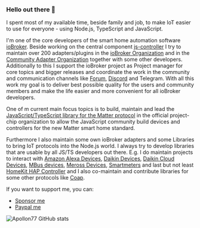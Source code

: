 ### Hello out there 👋

I spent most of my available time, beside family and job, to make IoT easier to use for everyone - using Node.js, TypeScript and JavaScript.

I'm one of the core developers of the smart home automation software [ioBroker](https://iobroker.net). Beside working on the central component [js-controller](https://github.com/ioBroker/ioBroker.js-controller) I try to maintain over 200 adapters/plugins in the [ioBroker Organization](https://github.com/ioBroker) and in the [Community Adapter Organization](https://github.com/iobroker-community-adapters/info) together with some other developers. Additionally to this I support the ioBroker project as Project manager for core topics and bigger releases and coordinate the work in the community and communication channels like [Forum](https://forum.iobroker.net/), [Discord](https://discord.gg/3W9m8dnf) and Telegram.
With all this work my goal is to deliver best possible quality for the users and community members and make the life easier and more convenient for all ioBroker developers.

One of m current main focus topics is to build, maintain and lead the [JavaScript/TypeScript library for the Matter protocol](https://github.com/project-chip/matter.js) in the official project-chip organization to allow the JavaScript community build devices and controllers for the new Matter smart home standard.

Furthermore I also maintain some own ioBroker adapters and some Libraries to bring IoT protocols into the Node.js world. I always try to develop libraries that are usable by all JS/TS developers out there. E.g. I do maintain projects to interact with [Amazon Alexa Devices](https://github.com/Apollon77/alexa-remote/), [Daikin Devices](https://github.com/Apollon77/daikin-controller), [Daikin Cloud Devices](https://github.com/Apollon77/daikin-controller-cloud), [MBus devices](https://github.com/Apollon77/node-mbus), [Meross Devices](https://github.com/Apollon77/meross-cloud/), [Smartmeters](https://github.com/Apollon77/smartmeter-obis/) and last but not least [HomeKit HAP Controller](https://github.com/Apollon77/hap-controller-node/) and I also co-maintain and contribute libraries for some other protocols like [Coap](https://github.com/mcollina/node-coap).

If you want to support me, you can:
* [Sponsor me](https://github.com/sponsors/Apollon77/)
* [Paypal me](https://paypal.me/Apollon77)

![Apollon77 GitHub stats](https://github-readme-stats.vercel.app/api?username=Apollon77&show_icons=true&theme=dark)
